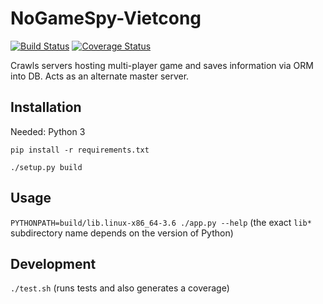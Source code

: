 # NoGameSpy-Vietcong

[![Build Status](https://travis-ci.org/garncarz/nogamespy-vietcong.svg?branch=master)](https://travis-ci.org/garncarz/nogamespy-vietcong)
[![Coverage Status](https://coveralls.io/repos/github/garncarz/nogamespy-vietcong/badge.svg?branch=master)](https://coveralls.io/github/garncarz/nogamespy-vietcong?branch=master)

Crawls servers hosting multi-player game and saves information via ORM into DB.
Acts as an alternate master server.


## Installation

Needed: Python 3

`pip install -r requirements.txt`

`./setup.py build`


## Usage

`PYTHONPATH=build/lib.linux-x86_64-3.6 ./app.py --help`
(the exact `lib*` subdirectory name depends on the version of Python)


## Development

`./test.sh` (runs tests and also generates a coverage)
